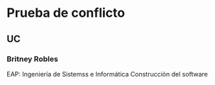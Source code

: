 # Prueba de conflicto
## 	UC
### Britney Robles
EAP: Ingeniería de Sistemss e Informática
Construcción del software

